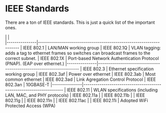 # IEEE Standards

There are a ton of IEEE standards.
This is just a quick list of the important ones.


|               |                                                                      
|---------------|--------------------------------------------------------------------
| IEEE 802.1    | LAN/MAN working group
| IEEE 802.1Q   | VLAN tagging: adds a tag to ethernet frames so switches can broadcast frames to the correct subnet.
| IEEE 802.1X   | Port-based Network Authentication Protocol (PNAP). (EAP over ethernet.)
|---------------|--------------------------------------------------------------------
| IEEE 802.3    | Ethernet specification working group
| IEEE 802.3af  | Power over ethernet
| IEEE 802.3ab  | Most common ethernet
| IEEE 802.3ad  | Link Agregation Control Protocol
| IEEE 802.3an  | 10GBASE-T
|---------------|--------------------------------------------------------------------
| IEEE 802.11   | WLAN specifications (including LAN, MAC, and PHY protocols)
| IEEE 802.11a  | 
| IEEE 802.11b  | 
| IEEE 802.11g  | 
| IEEE 802.11n  | 
| IEEE 802.11ac | 
| IEEE 802.11i  | Adopted WiFi Protected Access (WPA)
